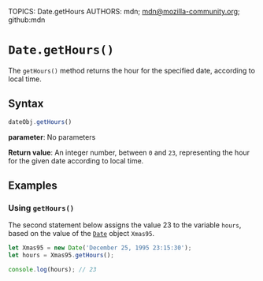TOPICS: Date.getHours
AUTHORS: mdn; mdn@mozilla-community.org; github:mdn

# `Date.getHours()`

The `getHours()` method returns the hour for the specified date, according to local time.

## Syntax

```javascript
dateObj.getHours()
```

**parameter**: No parameters

**Return value**: An integer number, between `0` and `23`, representing the hour for the given
date according to local time.

## Examples

### Using `getHours()`

The second statement below assigns the value 23 to the variable `hours`, based on the value of the
[`Date`](/en/webfrontend/Date) object `Xmas95`.

```javascript
let Xmas95 = new Date('December 25, 1995 23:15:30');
let hours = Xmas95.getHours();

console.log(hours); // 23
```
